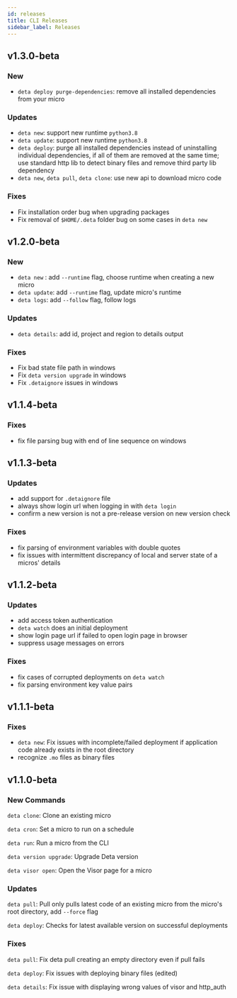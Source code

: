 ```yaml
---
id: releases
title: CLI Releases
sidebar_label: Releases
---
```


## v1.3.0-beta

### New
- `deta deploy purge-dependencies`:  remove all installed dependencies from your micro

### Updates
- `deta new`: support new runtime `python3.8`
- `deta update`: support new runtime `python3.8`
- `deta deploy`: purge all installed dependencies instead of uninstalling individual dependencies, if all of them are removed at the same time; use standard http lib to detect binary files and remove third party lib dependency
- `deta new`, `deta pull`, `deta clone`: use new api to download micro code

### Fixes
- Fix installation order bug when upgrading packages
- Fix removal of `$HOME/.deta` folder bug on some cases in `deta new`

## v1.2.0-beta

### New
- `deta new` : add `--runtime` flag, choose runtime when creating a new micro
- `deta update`: add `--runtime` flag, update micro's runtime
- `deta logs`: add `--follow` flag, follow logs 

### Updates
- `deta details`: add id, project and region to details output

### Fixes
- Fix bad state file path in windows
- Fix `deta version upgrade` in windows
- Fix `.detaignore` issues in windows

## v1.1.4-beta

### Fixes
- fix file parsing bug with end of line sequence on windows

## v1.1.3-beta

### Updates 
- add support for `.detaignore` file
- always show login url when logging in with `deta login`
- confirm a new version is not a pre-release version on new version check

### Fixes
- fix parsing of environment variables with double quotes
- fix issues with intermittent discrepancy of local and server state of a micros' details

## v1.1.2-beta

### Updates
- add access token authentication
- `deta watch` does an initial deployment
- show login page url if failed to open login page in browser
- suppress usage messages on errors

### Fixes
- fix cases of corrupted deployments on `deta watch`
- fix parsing environment key value pairs

## v1.1.1-beta

### Fixes
- `deta new`: Fix issues with incomplete/failed deployment if application code already exists in the root directory
- recognize `.mo` files as binary files

## v1.1.0-beta

### New Commands

`deta clone`:  Clone an existing micro

`deta cron`:  Set a micro to run on a schedule

`deta run`:  Run a micro from the CLI

`deta version upgrade`:  Upgrade Deta version

`deta visor open`:  Open the Visor page for a micro

### Updates

`deta pull`: Pull only pulls latest code of an existing micro from the micro's root directory, add `--force` flag

`deta deploy`: Checks for latest available version on successful deployments

### Fixes

`deta pull`: Fix deta pull creating an empty directory even if pull fails

`deta deploy`: Fix issues with deploying binary files (edited)

`deta details`: Fix issue with displaying wrong values of visor and http_auth